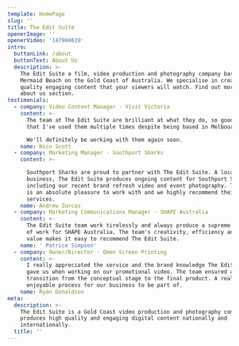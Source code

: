 ```yaml
---
template: HomePage
slug: ''
title: The Edit Suite
openerImage: ''
openerVideo: '147984619'
intro:
  buttonLink: /about
  buttonText: About Us
  description: >-
    The Edit Suite a film, video production and photography company based in
    Mermaid Beach on the Gold Coast of Australia. We specialise in creating high
    quality engaging content that your viewers will watch. Find out more in our
    about us section.
testimonials:
  - company: Video Content Manager - Visit Victoria
    content: >-
      The team at The Edit Suite are brilliant at what they do, so good in fact
      that I've used them multiple times despite being based in Melbourne.

      We'll definitely be working with them again soon. 
    name: Nico Scott
  - company: Marketing Manager - Southport Sharks
    content: >-

      Southport Sharks are proud to partner with The Edit Suite. A local
      business, The Edit Suite produces ongoing content for Southport Sharks
      including our recent brand refresh video and event photography. The team
      is an absolute pleasure to work with and we highly recommend their
      services.
    name: Andrew Zurcas
  - company: Marketing Communications Manager - SHAPE Australia
    content: >-
      The Edit Suite team work tirelessly and always produce a supreme standard
      of work for SHAPE Australia. The team's creativity, efficiency and good
      value makes it easy to recommend The Edit Suite.
    name: ' Patrice Simpson'
  - company: Owner/Director - Omen Screen Printing
    content: >-
      I really appreciated the service and the brand knowledge The Edit Suite
      gave us when working on our promotional video. The team ensured a seamless
      transition from the conceptual stage to the final product. A really
      enjoyable process for our business to be part of.
    name: Ryan Donaldson
meta:
  description: >-
    The Edit Suite is a Gold Coast video production and photography company that
    produces high quality and engaging digital content nationally and
    internationally.
  title: ''
---
```


